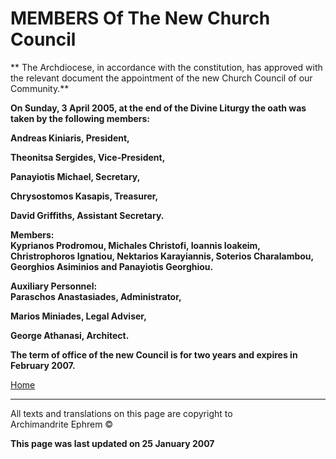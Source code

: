 **<span style="font-variant:small-caps;"> </span>**

# MEMBERS Of The New Church Council

** The Archdiocese, in accordance with the constitution, has approved
with the relevant document the appointment of the new Church Council of
our Community.**

**On Sunday, 3 April 2005, at the end of the Divine Liturgy the oath was
taken by the following members:**

**Andreas Kiniaris, President,**

**Theonitsa Sergides, Vice-President,**

**Panayiotis Michael, Secretary,**

**Chrysostomos Kasapis, Treasurer,**

**David Griffiths, Assistant Secretary.**

**Members:  
Kyprianos Prodromou, Michales Christofi, Ioannis Ioakeim, Christrophoros
Ignatiou, Nektarios Karayiannis, Soterios Charalambou, Georghios
Asiminios and Panayiotis Georghiou.**

**Auxiliary Personnel:  
Paraschos Anastasiades, Administrator,**

**Marios Miniades, Legal Adviser,**

**George Athanasi, Architect.**

**The term of office of the new Council is for two years and expires in
February 2007.**

[Home](index.md)

-----

All texts and translations on this page are copyright to  
Archimandrite Ephrem ©

**This page was last updated on 25 January 2007**

